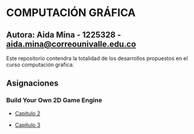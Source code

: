 # COMPUTACIÓN GRÁFICA

## Autora: Aida Mina - 1225328 - [aida.mina@correounivalle.edu.co](aida.mina@correounivalle.edu.co)

Este repositorio contendra la totalidad de los desarrollos propuestos en el curso computación grafica.

## Asignaciones

### Build Your Own 2D Game Engine
- [Capitulo 2](Capitulo1)

- [Capitulo 3](Capitulo3)

